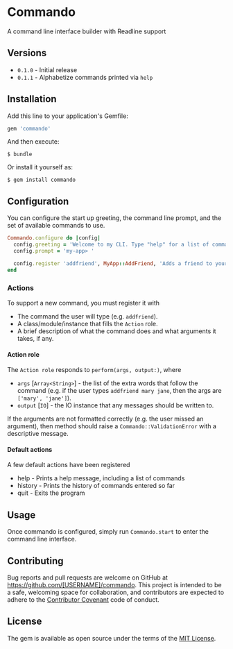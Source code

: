 # Commando

A command line interface builder with Readline support

## Versions

* `0.1.0` - Initial release
* `0.1.1` - Alphabetize commands printed via `help`

## Installation

Add this line to your application's Gemfile:

```ruby
gem 'commando'
```

And then execute:

    $ bundle

Or install it yourself as:

    $ gem install commando

## Configuration

You can configure the start up greeting, the command line prompt, and the set
of available commands to use.

```ruby
Commando.configure do |config|
  config.greeting = 'Welcome to my CLI. Type "help" for a list of commands'
  config.prompt = 'my-app> '

  config.register 'addfriend', MyApp::AddFriend, 'Adds a friend to your network'
end
```

### Actions

To support a new command, you must register it with

* The command the user will type (e.g. `addfriend`).
* A class/module/instance that fills the `Action` role.
* A brief description of what the command does and what arguments it takes, if any.

#### Action role

The `Action role` responds to `perform(args, output:)`, where

* `args` [`Array<String>`] - the list of the extra words that follow the command
(e.g. if the user types `addfriend mary jane`, then the args are `['mary', 'jane']`).
* `output` [`IO`] - the IO instance that any messages should be written to.

If the arguments are not formatted correctly (e.g. the user missed an argument),
then method should raise a `Commando::ValidationError` with a descriptive message.

#### Default actions

A few default actions have been registered

* help - Prints a help message, including a list of commands
* history - Prints the history of commands entered so far
* quit - Exits the program

## Usage

Once commando is configured, simply run `Commando.start` to enter the command
line interface.

## Contributing

Bug reports and pull requests are welcome on GitHub at https://github.com/[USERNAME]/commando. This project is intended to be a safe, welcoming space for collaboration, and contributors are expected to adhere to the [Contributor Covenant](http://contributor-covenant.org) code of conduct.


## License

The gem is available as open source under the terms of the [MIT License](http://opensource.org/licenses/MIT).

